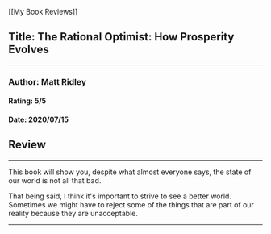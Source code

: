[[My Book Reviews]]

 
 ## Title: The Rational Optimist: How Prosperity Evolves
 ---
 ### Author: Matt Ridley
 #### Rating: 5/5
 #### Date: 2020/07/15


 ## Review
 ---
 This book will show you, despite what almost everyone says, the state of our world is not all that bad.  
  
That being said, I think it's important to strive to see a better world. Sometimes we might have to reject some of the things that are part of our reality because they are unacceptable. 



 ---
 